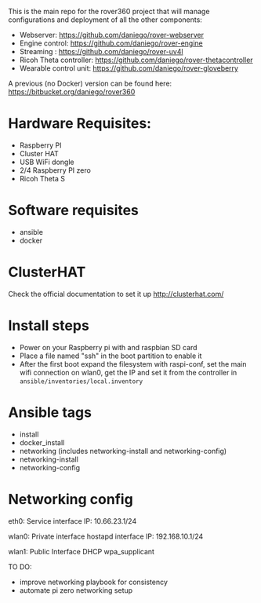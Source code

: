 This is the main repo for the rover360 project that will manage configurations and deployment of all the other components:

- Webserver: https://github.com/daniego/rover-webserver
- Engine control: https://github.com/daniego/rover-engine
- Streaming : https://github.com/daniego/rover-uv4l
- Ricoh Theta controller: https://github.com/daniego/rover-thetacontroller
- Wearable control unit: https://github.com/daniego/rover-gloveberry

A previous (no Docker) version can be found here: https://bitbucket.org/daniego/rover360
# Hardware Requisites:

- Raspberry PI
- Cluster HAT
- USB WiFi dongle
- 2/4 Raspberry PI zero
- Ricoh Theta S

# Software requisites

- ansible
- docker

# ClusterHAT

Check the official documentation to set it up <http://clusterhat.com/>

# Install steps
- Power on your Raspberry pi with and raspbian SD card
- Place a file named "ssh" in the boot partition to enable it
- After the first boot expand the filesystem with raspi-conf, set the main wifi connection on wlan0, get the IP and set it from the controller in `ansible/inventories/local.inventory`

# Ansible tags
- install
- docker_install
- networking (includes networking-install and networking-config)
- networking-install
- networking-config

# Networking config

eth0:
Service interface
IP: 10.66.23.1/24

wlan0:
Private interface
hostapd interface
IP: 192.168.10.1/24

wlan1:
Public Interface
DHCP
wpa_supplicant


TO DO:
- improve networking playbook for consistency
- automate pi zero networking setup
